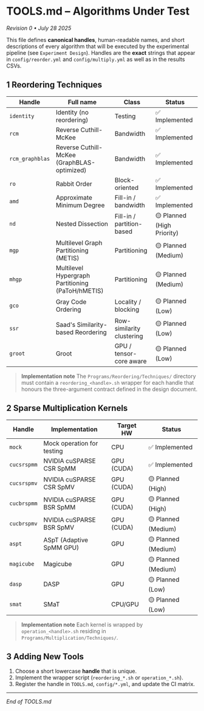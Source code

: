 # TOOLS.md – Algorithms Under Test

*Revision 0 • July 28 2025*

This file defines **canonical handles**, human-readable names, and short descriptions of every algorithm that will be executed by the experimental pipeline (see `Experiment Design`). Handles are the **exact** strings that appear in `config/reorder.yml` and `config/multiply.yml` as well as in the results CSVs.

## 1 Reordering Techniques

| Handle      | Full name                                         | Class                     | Status                    |
| ---------- | ------------------------------------------------- | ------------------------- | ------------------------- |
| `identity` | Identity (no reordering)                          | Testing                   | ✅ Implemented            |
| `rcm`      | Reverse Cuthill-McKee                             | Bandwidth                 | ✅ Implemented            |
| `rcm_graphblas` | Reverse Cuthill-McKee (GraphBLAS-optimized)     | Bandwidth                 | ✅ Implemented            |
| `ro`       | Rabbit Order                                      | Block-oriented            | ✅ Implemented            |
| `amd`      | Approximate Minimum Degree                        | Fill-in / bandwidth       | ✅ Implemented            |
| `nd`       | Nested Dissection                                 | Fill-in / partition-based | 🟡 Planned (High Priority) |
| `mgp`      | Multilevel Graph Partitioning (METIS)             | Partitioning              | 🟡 Planned (Medium)        |
| `mhgp`     | Multilevel Hypergraph Partitioning (PaToH/hMETIS) | Partitioning              | 🟡 Planned (Medium)        |
| `gco`      | Gray Code Ordering                                | Locality / blocking       | 🟡 Planned (Low)           |
| `ssr`      | Saad's Similarity-based Reordering                | Row-similarity clustering | 🟡 Planned (Low)           |
| `groot`    | Groot                                             | GPU / tensor-core aware   | 🟡 Planned (Low)           |

> **Implementation note** The `Programs/Reordering/Techniques/` directory must contain a `reordering_<handle>.sh` wrapper for each handle that honours the three-argument contract defined in the design document.

## 2 Sparse Multiplication Kernels

| Handle      | Implementation                      | Target HW     | Status             |
| ----------- | ----------------------------------- | ------------- | ------------------ |
| `mock`      | Mock operation for testing          | CPU           | ✅ Implemented     |
| `cucsrspmm` | NVIDIA cuSPARSE CSR SpMM            | GPU (CUDA)    | ✅ Implemented     |
| `cucsrspmv` | NVIDIA cuSPARSE CSR SpMV            | GPU (CUDA)    | 🟡 Planned (High)  |
| `cucbrspmm` | NVIDIA cuSPARSE BSR SpMM            | GPU (CUDA)    | 🟡 Planned (High)  |
| `cucbrspmv` | NVIDIA cuSPARSE BSR SpMV            | GPU (CUDA)    | 🟡 Planned (Medium)|
| `aspt`      | ASpT (Adaptive SpMM GPU)            | GPU           | 🟡 Planned (Medium)|
| `magicube`  | Magicube                            | GPU           | 🟡 Planned (Medium)|
| `dasp`      | DASP                                | GPU           | 🟡 Planned (Low)   |
| `smat`      | SMaT                                | CPU/GPU       | 🟡 Planned (Low)   |

> **Implementation note** Each kernel is wrapped by `operation_<handle>.sh` residing in `Programs/Multiplication/Techniques/`.

## 3 Adding New Tools

1. Choose a short lowercase **handle** that is unique.
2. Implement the wrapper script (`reordering_*.sh` or `operation_*.sh`).
3. Register the handle in `TOOLS.md`, `config/*.yml`, and update the CI matrix.

---

*End of TOOLS.md*